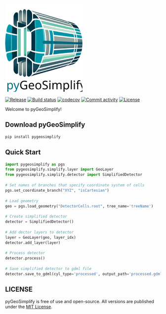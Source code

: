 <img src="logo.svg" alt="Logo" width="250">


[![Release](https://img.shields.io/github/v/release/jbeirer/pygeosimplify)](https://img.shields.io/github/v/release/jbeirer/pygeosimplify)
[![Build status](https://img.shields.io/github/actions/workflow/status/jbeirer/pygeosimplify/main.yml?branch=main)](https://github.com/jbeirer/pygeosimplify/actions/workflows/main.yml?query=branch%3Amain)
[![codecov](https://codecov.io/gh/jbeirer/pygeosimplify/graph/badge.svg?token=ZCJV384TXF)](https://codecov.io/gh/jbeirer/pygeosimplify)
[![Commit activity](https://img.shields.io/github/commit-activity/m/jbeirer/pygeosimplify)](https://img.shields.io/github/commit-activity/m/jbeirer/pygeosimplify)
[![License](https://img.shields.io/github/license/jbeirer/pygeosimplify)](https://img.shields.io/github/license/jbeirer/pygeosimplify)


Welcome to pyGeoSimplify!

## Download pyGeoSimplify
```python
pip install pygeosimplify
```

## Quick Start

```python
import pygeosimplify as pgs
from pygeosimplify.simplify.layer import GeoLayer
from pygeosimplify.simplify.detector import SimplifiedDetector

# Set names of branches that specify coordinate system of cells
pgs.set_coordinate_branch("XYZ", "isCartesian")

# Load geometry
geo = pgs.load_geometry("DetectorCells.root", tree_name='treeName')

# Create simplified detector
detector = SimplifiedDetector()

# Add dector layers to detector
layer = GeoLayer(geo, layer_idx)
detector.add_layer(layer)

# Process detector
detector.process()

# Save simplified detector to gdml file
detector.save_to_gdml(cyl_type='processed', output_path='processed.gdml')
```

## LICENSE

pyGeoSimplify is free of use and open-source. All versions are
published under the [MIT License](LICENSE).
